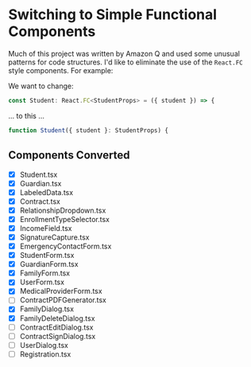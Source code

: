 # Switching to Simple Functional Components

Much of this project was written by Amazon Q and used some unusual patterns for code structures.
I'd like to eliminate the use of the `React.FC` style components. For example:

We want to change:

```typescript
const Student: React.FC<StudentProps> = ({ student }) => {
```

... to this ...

```typescript
function Student({ student }: StudentProps) {
```

## Components Converted

- [x] Student.tsx
- [x] Guardian.tsx
- [x] LabeledData.tsx
- [x] Contract.tsx
- [x] RelationshipDropdown.tsx
- [x] EnrollmentTypeSelector.tsx
- [x] IncomeField.tsx
- [x] SignatureCapture.tsx
- [x] EmergencyContactForm.tsx
- [x] StudentForm.tsx
- [x] GuardianForm.tsx
- [x] FamilyForm.tsx
- [x] UserForm.tsx
- [x] MedicalProviderForm.tsx
- [ ] ContractPDFGenerator.tsx
- [x] FamilyDialog.tsx
- [x] FamilyDeleteDialog.tsx
- [ ] ContractEditDialog.tsx
- [ ] ContractSignDialog.tsx
- [ ] UserDialog.tsx
- [ ] Registration.tsx
